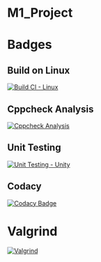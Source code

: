 # M1_Project
# Badges
## Build on Linux
[![Build CI - Linux](https://github.com/Naresh17025/M1_Bus_reservation_system/actions/workflows/c-cpp.yml/badge.svg)](https://github.com/Naresh17025/M1_Bus_reservation_system/actions/workflows/c-cpp.yml)

## Cppcheck Analysis
[![Cppcheck Analysis](https://github.com/deepanaik3/M1_Project/actions/workflows/cppcheck_Analyse.yml/badge.svg)](https://github.com/deepanaik3/M1_Project/actions/workflows/cppcheck_Analyse.yml)

## Unit Testing
[![Unit Testing - Unity](https://github.com/keerthanaBaskar/M1_Scientific_Calculator/actions/workflows/unittesting.yml/badge.svg)](https://github.com/keerthanaBaskar/M1_Scientific_Calculator/actions/workflows/unittesting.yml)
## Codacy
[![Codacy Badge](https://app.codacy.com/project/badge/Grade/82feddcf6e834d36b4f10682ef9a0ae9)](https://www.codacy.com/gh/Naresh17025/M1_Bus_reservation_system/dashboard?utm_source=github.com&amp;utm_medium=referral&amp;utm_content=Naresh17025/M1_Bus_reservation_system&amp;utm_campaign=Badge_Grade)

# Valgrind
[![Valgrind](https://github.com/deepanaik3/M1_Project/actions/workflows/valgrid.yml/badge.svg)](https://github.com/deepanaik3/M1_Project/actions/workflows/valgrid.yml)
